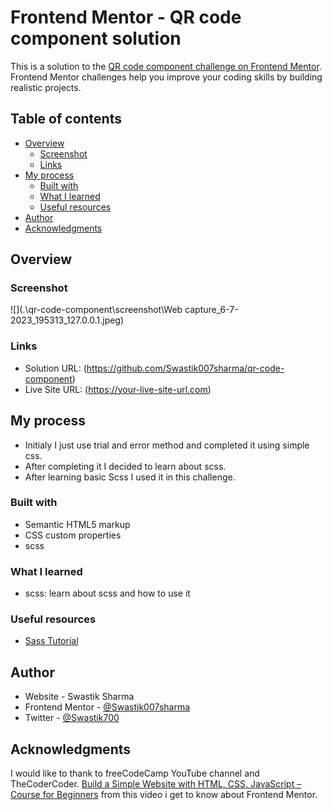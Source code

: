 # Frontend Mentor - QR code component solution

This is a solution to the [QR code component challenge on Frontend Mentor](https://www.frontendmentor.io/challenges/qr-code-component-iux_sIO_H). Frontend Mentor challenges help you improve your coding skills by building realistic projects. 

## Table of contents

- [Overview](#overview)
  - [Screenshot](#screenshot)
  - [Links](#links)
- [My process](#my-process)
  - [Built with](#built-with)
  - [What I learned](#what-i-learned)
  - [Useful resources](#useful-resources)
- [Author](#author)
- [Acknowledgments](#acknowledgments)

## Overview

### Screenshot

![](.\qr-code-component\screenshot\Web capture_6-7-2023_195313_127.0.0.1.jpeg)

### Links

- Solution URL: (https://github.com/Swastik007sharma/qr-code-component)
- Live Site URL: (https://your-live-site-url.com)

## My process

- Initialy I just use trial and error method and completed it using simple css.
- After completing it I decided to learn about scss.
- After learning basic Scss I used it in this challenge.

### Built with

- Semantic HTML5 markup
- CSS custom properties
- scss

### What I learned

- scss: learn about scss and how to use it

### Useful resources

- [Sass Tutorial](https://youtu.be/_a5j7KoflTs)
## Author

- Website - Swastik Sharma
- Frontend Mentor - [@Swastik007sharma](https://www.frontendmentor.io/profile/Swastik007sharma)
- Twitter - [@Swastik700](https://twitter.com/Swastik700)

## Acknowledgments

I would like to thank to freeCodeCamp YouTube channel and TheCoderCoder. [Build a Simple Website with HTML, CSS, JavaScript – Course for Beginners](https://youtu.be/krfUjg0S2uI) from this video i get to know about Frontend Mentor.